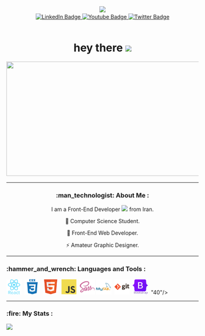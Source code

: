 <div id="header" align="center">
  <img src="https://media0.giphy.com/media/M9gbBd9nbDrOTu1Mqx/giphy.gif?cid=790b761106cc70c6c007bc7a98a13ca76250258d24986062&rid=giphy.gif&ct=s" width="100"/>
</div>
<div id="badges" align="center">
  <a href="www.linkedin.com/in/alireza-shakourii">
    <img src="https://img.shields.io/badge/LinkedIn-blue?style=for-the-badge&logo=linkedin&logoColor=white" alt="LinkedIn Badge"/>
  </a>
  <a href="https://t.me/aliVreza1">
    <img src="https://img.shields.io/badge/Telegram-red?style=for-the-badge&logo=Telegram&logoColor=white" alt="Youtube Badge"/>
  </a>
  <a href="https://twitter.com/Alirezasha01">
    <img src="https://img.shields.io/badge/Twitter-blue?style=for-the-badge&logo=twitter&logoColor=white" alt="Twitter Badge"/>
  </a>
</div>
<div id="badges" align="center">
  <img src="https://komarev.com/ghpvc/?username=alirezasha01&style=flat-square&color=blue" alt=""/>
  <h1>
  hey there
  <img src="https://media.giphy.com/media/hvRJCLFzcasrR4ia7z/giphy.gif" width="30px"/>
  </h1>
</div>
<div align="center">
  <img src="https://media.giphy.com/media/dWesBcTLavkZuG35MI/giphy.gif" width="600" height="300"/>
<hr/>
  
  <h3>:man_technologist: About Me :</h3>

  <span>I am a Front-End Developer <img src="https://media.giphy.com/media/WUlplcMpOCEmTGBtBW/giphy.gif" width="30"> from Iran.</span>

<span>:telescope: Computer Science Student.</span>

<span>:seedling: Front-End Web Developer.</span>

<span>:zap: Amateur Graphic Designer.</span>
  
<hr/>
</div>
<div>
  <h3>:hammer_and_wrench: Languages and Tools :</h3>
  <img src="https://github.com/devicons/devicon/blob/master/icons/react/react-original-wordmark.svg" title="React" alt="React" width="40" height="40"/>&nbsp;
  <img src="https://github.com/devicons/devicon/blob/master/icons/css3/css3-plain-wordmark.svg"  title="CSS3" alt="CSS" width="40" height="40"/>&nbsp;
  <img src="https://github.com/devicons/devicon/blob/master/icons/html5/html5-original.svg" title="HTML5" alt="HTML" width="40" height="40"/>&nbsp;
  <img src="https://github.com/devicons/devicon/blob/master/icons/javascript/javascript-original.svg" title="JavaScript" alt="JavaScript" width="40" height="40"/>&nbsp;
  <img src="https://raw.githubusercontent.com/devicons/devicon/master/icons/sass/sass-original.svg" alt="sass" width="40" height="40"/> 
  <img src="https://github.com/devicons/devicon/blob/master/icons/mysql/mysql-original-wordmark.svg" title="MySQL"  alt="MySQL" width="40" height="40"/>&nbsp;
  <img src="https://github.com/devicons/devicon/blob/master/icons/git/git-original-wordmark.svg" title="Git" **alt="Git" width="40" height="40"/>&nbsp;
  <img src="https://github.com/devicons/devicon/blob/master/icons/bootstrap/bootstrap-original-wordmark.svg" title="bootstrap" **alt="bootstrap" width="40" height=
  <img src="https://raw.githubusercontent.com/github/explore/80688e429a7d4ef2fca1e82350fe8e3517d3494d/topics/visual-studio-code/visual-studio-code.png"  alt="Visual Studio Code" width="40" height="40"/>&nbsp;
  "40"/>&nbsp;
  <hr/>
</div>
<div>
  <h3>:fire: My Stats :</h3>
  <img src="https://github-readme-streak-stats.herokuapp.com?user=alirezasha01&theme=dark&hide_border=true&date_format=M%20j%5B%2C%20Y%5D)](https://git.io/streak-stats"/>
</div>

